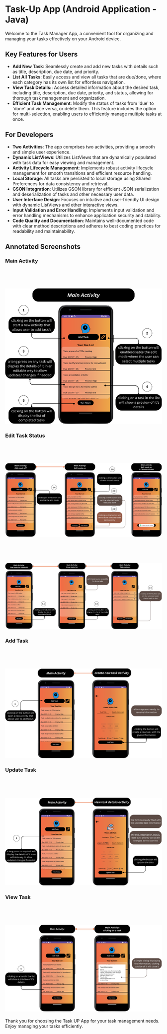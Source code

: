 # Task-Up App (Android Application - Java)

Welcome to the Task Manager App, a convenient tool for organizing and managing your tasks effectively on your Android device.

## Key Features for Users

- **Add New Task**: Seamlessly create and add new tasks with details such as title, description, due date, and priority.
- **List All Tasks**: Easily access and view all tasks that are due/done, where each category has its own list for effortless navigation.
- **View Task Details:**: Access detailed information about the desired task, including title, description, due date, priority, and status, allowing for thorough task management and organization.
- **Efficient Task Management**: Modify the status of tasks from 'due' to 'done' and vice versa, or delete them. This feature includes the option for multi-selection, enabling users to efficiently manage multiple tasks at once.

## For Developers

- **Two Activities**: The app comprises two activities, providing a smooth and simple user experience.
- **Dynamic ListViews**: Utilizes ListViews that are dynamically populated with task data for easy viewing and management.
- **Activity Lifecycle Management**: Implements robust activity lifecycle management for smooth transitions and efficient resource handling.
- **Local Storage**: All tasks are persisted to local storage using Shared Preferences for data consistency and retrieval.
- **GSON Integration**: Utilizes GSON library for efficient JSON serialization and deserialization of tasks and other necessary user data.
- **User Interface Design**: Focuses on intuitive and user-friendly UI design with dynamic ListViews and other interactive views.
- **Input Validation and Error Handling**: Implements input validation and error handling mechanisms to enhance application security and stability.
- **Code Quality and Documentation**: Maintains well-documented code with clear method descriptions and adheres to best coding practices for readability and maintainability.

## Annotated Screenshots

### Main Activity
<br/><br/>
![main activity.png](app%2Fsrc%2Fmain%2Fres%2Fannotated_screenshots%2Fmain%20activity.png)
---

### Edit Task Status
<br/><br/>
![main%20activity%20-%20edit%20mode.png](app%2Fsrc%2Fmain%2Fres%2Fannotated_screenshots%2Fmain%20activity%20-%20edit%20mode.png)
---
<br/><br/>
![main%20activity%20done%20%26%20due%20listviews.png](app%2Fsrc%2Fmain%2Fres%2Fannotated_screenshots%2Fmain%20activity%20done%20%26%20due%20listviews.png)
---

### Add Task
<br/><br/>
![add%20task.png](app%2Fsrc%2Fmain%2Fres%2Fannotated_screenshots%2Fadd%20task.png)
---

### Update Task
<br/><br/>
![long%20press%20-%20update.png](app%2Fsrc%2Fmain%2Fres%2Fannotated_screenshots%2Flong%20press%20-%20update.png)
---


### View Task
<br/><br/>
![task%20preview.png](app%2Fsrc%2Fmain%2Fres%2Fannotated_screenshots%2Ftask%20preview.png)
---






Thank you for choosing the Task UP App for your task management needs. Enjoy managing your tasks efficiently.

